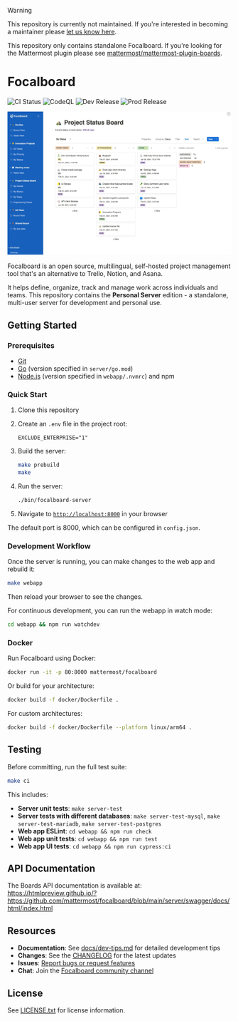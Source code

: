 > [!WARNING]
> This repository is currently not maintained. If you're interested in becoming a maintainer please [let us know here](https://github.com/mattermost-community/focalboard/issues/5038).
>
> This repository only contains standalone Focalboard. If you're looking for the Mattermost plugin please see [mattermost/mattermost-plugin-boards](https://github.com/mattermost/mattermost-plugin-boards).
>

# Focalboard

![CI Status](https://github.com/mattermost/focalboard/actions/workflows/ci.yml/badge.svg)
![CodeQL](https://github.com/mattermost/focalboard/actions/workflows/codeql-analysis.yml/badge.svg)
![Dev Release](https://github.com/mattermost/focalboard/actions/workflows/dev-release.yml/badge.svg)
![Prod Release](https://github.com/mattermost/focalboard/actions/workflows/prod-release.yml/badge.svg)

![Focalboard](website/site/static/img/hero.jpg)

Focalboard is an open source, multilingual, self-hosted project management tool that's an alternative to Trello, Notion, and Asana.

It helps define, organize, track and manage work across individuals and teams. This repository contains the **Personal Server** edition - a standalone, multi-user server for development and personal use.

## Getting Started

### Prerequisites

* [Git](https://git-scm.com/book/en/v2/Getting-Started-Installing-Git)
* [Go](https://golang.org/doc/install) (version specified in `server/go.mod`)
* [Node.js](https://nodejs.org/en/download/) (version specified in `webapp/.nvmrc`) and npm

### Quick Start

1. Clone this repository
2. Create an `.env` file in the project root:
   ```
   EXCLUDE_ENTERPRISE="1"
   ```

3. Build the server:
   ```bash
   make prebuild
   make
   ```

4. Run the server:
   ```bash
   ./bin/focalboard-server
   ```

5. Navigate to [`http://localhost:8000`](http://localhost:8000) in your browser

The default port is 8000, which can be configured in `config.json`.

### Development Workflow

Once the server is running, you can make changes to the web app and rebuild it:

```bash
make webapp
```

Then reload your browser to see the changes.

For continuous development, you can run the webapp in watch mode:

```bash
cd webapp && npm run watchdev
```

### Docker

Run Focalboard using Docker:

```bash
docker run -it -p 80:8000 mattermost/focalboard
```

Or build for your architecture:

```bash
docker build -f docker/Dockerfile .
```

For custom architectures:

```bash
docker build -f docker/Dockerfile --platform linux/arm64 .
```

## Testing

Before committing, run the full test suite:

```bash
make ci
```

This includes:
* **Server unit tests**: `make server-test`
* **Server tests with different databases**: `make server-test-mysql`, `make server-test-mariadb`, `make server-test-postgres`
* **Web app ESLint**: `cd webapp && npm run check`
* **Web app unit tests**: `cd webapp && npm run test`
* **Web app UI tests**: `cd webapp && npm run cypress:ci`

## API Documentation

The Boards API documentation is available at: <https://htmlpreview.github.io/?https://github.com/mattermost/focalboard/blob/main/server/swagger/docs/html/index.html>

## Resources

* **Documentation**: See [docs/dev-tips.md](docs/dev-tips.md) for detailed development tips
* **Changes**: See the [CHANGELOG](CHANGELOG.md) for the latest updates
* **Issues**: [Report bugs or request features](https://github.com/mattermost/focalboard/issues)
* **Chat**: Join the [Focalboard community channel](https://community.mattermost.com/core/channels/focalboard)

## License

See [LICENSE.txt](LICENSE.txt) for license information.
